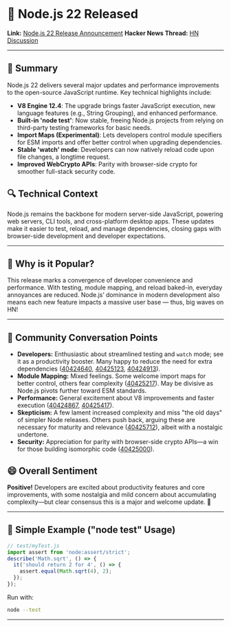 # 🚀 Node.js 22 Released

**Link:** [Node.js 22 Release Announcement](https://nodejs.org/en/blog/release/v22.0.0/)
**Hacker News Thread:** [HN Discussion](https://news.ycombinator.com/item?id=40424593)

---

## 📝 Summary
Node.js 22 delivers several major updates and performance improvements to the open-source JavaScript runtime. Key technical highlights include:
- **V8 Engine 12.4**: The upgrade brings faster JavaScript execution, new language features (e.g., String Grouping), and enhanced performance.
- **Built-in 'node test'**: Now stable, freeing Node.js projects from relying on third-party testing frameworks for basic needs.
- **Import Maps (Experimental)**: Lets developers control module specifiers for ESM imports and offer better control when upgrading dependencies.
- **Stable 'watch' mode**: Developers can now natively reload code upon file changes, a longtime request.
- **Improved WebCrypto APIs**: Parity with browser-side crypto for smoother full-stack security code.

## 🔍 Technical Context
Node.js remains the backbone for modern server-side JavaScript, powering web servers, CLI tools, and cross-platform desktop apps. These updates make it easier to test, reload, and manage dependencies, closing gaps with browser-side development and developer expectations.

---

## 🌟 Why is it Popular?
This release marks a convergence of developer convenience and performance. With testing, module mapping, and reload baked-in, everyday annoyances are reduced. Node.js’ dominance in modern development also means each new feature impacts a massive user base — thus, big waves on HN!

---

## 💬 Community Conversation Points
- **Developers:** Enthusiastic about streamlined testing and `watch` mode; see it as a productivity booster. Many happy to reduce the need for extra dependencies ([40424640](https://news.ycombinator.com/item?id=40424640), [40425123](https://news.ycombinator.com/item?id=40425123), [40424913](https://news.ycombinator.com/item?id=40424913)).
- **Module Mapping:** Mixed feelings. Some welcome import maps for better control, others fear complexity ([40425217](https://news.ycombinator.com/item?id=40425217)). May be divisive as Node.js pivots further toward ESM standards.
- **Performance:** General excitement about V8 improvements and faster execution ([40424867](https://news.ycombinator.com/item?id=40424867), [40425417](https://news.ycombinator.com/item?id=40425417)).
- **Skepticism:** A few lament increased complexity and miss "the old days" of simpler Node releases. Others push back, arguing these are necessary for maturity and relevance ([40425712](https://news.ycombinator.com/item?id=40425712)), albeit with a nostalgic undertone.
- **Security:** Appreciation for parity with browser-side crypto APIs—a win for those building isomorphic code ([40425000](https://news.ycombinator.com/item?id=40425000)).

## 😄 Overall Sentiment
**Positive!** Developers are excited about productivity features and core improvements, with some nostalgia and mild concern about accumulating complexity—but clear consensus this is a major and welcome update. 🚀

---

## 🔧 Simple Example ("node test" Usage)

```js
// test/myTest.js
import assert from 'node:assert/strict';
describe('Math.sqrt', () => {
  it('should return 2 for 4', () => {
    assert.equal(Math.sqrt(4), 2);
  });
});
```
Run with:

```sh
node --test
```

---